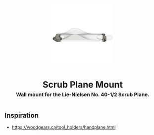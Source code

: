 <!-- 2023-10-12 -->

<p align="center">
  <img src="../../plans/scrub-plane-mount/wireframe.png" width="40%"/>
</p>
<h1 align="center">
  Scrub Plane Mount
  <br>
  <sup><sub><sup>Wall mount for the Lie-Nielsen No. 40-1&#x2F;2 Scrub Plane.<sup></sub>
</h1>


## Inspiration

- https://woodgears.ca/tool_holders/handplane.html
